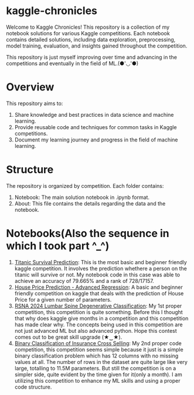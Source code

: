 # kaggle-chronicles
Welcome to Kaggle Chronicles! This repository is a collection of my notebook solutions for various Kaggle competitions. Each notebook contains detailed solutions, including data exploration, preprocessing, model training, evaluation, and insights gained throughout the competition. 

This repository is just myself improving over time and advancing in the competitions and eventually in the field of ML.(●'◡'●)

# Overview
This repository aims to:
1. Share knowledge and best practices in data science and machine learning.
2. Provide reusable code and techniques for common tasks in Kaggle competitions.
3. Document my learning journey and progress in the field of machine learning.

# Structure
The repository is organized by competition. Each folder contains:

1. Notebook: The main solution notebook in .ipynb format.
2. About: This file contains the details regarding the data and the notebook.
   
# Notebooks(Also the sequence in which I took part ^_^)
1. [Titanic Survival Prediction](https://www.kaggle.com/competitions/titanic): This is the most basic and beginner friendly kaggle competition. It involves the prediction whethere a person on the titanic will survive or not. My notebook code in this case was able to achieve an accuracy of 79.665% and a rank of 728/17157.
2. [House Price Prediction - Advanced Regression](https://www.kaggle.com/competitions/house-prices-advanced-regression-techniques): A basic and beginner friendly competition on kaggle that deals with the prediction of House Price for a given number of parameters.
3. [RSNA 2024 Lumbar Spine Degenerative Classification](https://www.kaggle.com/competitions/rsna-2024-lumbar-spine-degenerative-classification/overview): My 1st proper competition, this competition is quite something. Before this I thought that why does kaggle give months in a competition and this competition has made clear why. The concepts being used in this competition are not just advanced ML but also advanced python. Hope this contest comes out to be great skill upgrade (★‿★).
4. [Binary Classification of Insurance Cross Selling](https://www.kaggle.com/competitions/playground-series-s4e7/overview): My 2nd proper code competition, this competition seems simple because it just is a simple binary classification problem which has 12 columns with no missing values at all. The number of rows in the dataset are quite large like very large, totalling to 11.5M parameters. But still the competition is on a simpler side, quite evident by the time given for it(only a month). I am utilizing this competition to enhance my ML skills and using a proper code structure.
